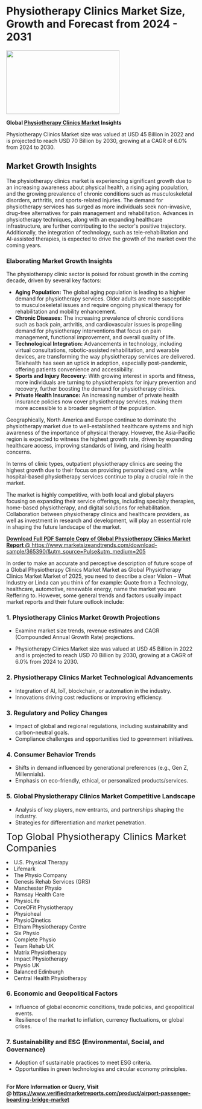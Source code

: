 <H1>Physiotherapy Clinics Market Size, Growth and Forecast from 2024 - 2031</H1><img class="aligncenter size-medium wp-image-584254" src="https://thirdeyenews.in/wp-content/uploads/2024/09/Global-Market-Research-300x168.jpeg" alt="" width="300" height="168" /><p><strong>Global&nbsp;<a href="https://www.marketsizeandtrends.com/download-sample/365390/&amp;utm_source=Pulse&amp;utm_medium=205">Physiotherapy Clinics Market</a> Insights</strong></p><p>Physiotherapy Clinics Market size was valued at USD 45 Billion in 2022 and is projected to reach USD 70 Billion by 2030, growing at a CAGR of 6.0% from 2024 to 2030.</p><p><h2>Market Growth Insights</h2> <p>The physiotherapy clinics market is experiencing significant growth due to an increasing awareness about physical health, a rising aging population, and the growing prevalence of chronic conditions such as musculoskeletal disorders, arthritis, and sports-related injuries. The demand for physiotherapy services has surged as more individuals seek non-invasive, drug-free alternatives for pain management and rehabilitation. Advances in physiotherapy techniques, along with an expanding healthcare infrastructure, are further contributing to the sector's positive trajectory. Additionally, the integration of technology, such as tele-rehabilitation and AI-assisted therapies, is expected to drive the growth of the market over the coming years.</p> <p><a href="#"></a></p> <h3>Elaborating Market Growth Insights</h3> <p>The physiotherapy clinic sector is poised for robust growth in the coming decade, driven by several key factors:</p> <ul> <li><strong>Aging Population:</strong> The global aging population is leading to a higher demand for physiotherapy services. Older adults are more susceptible to musculoskeletal issues and require ongoing physical therapy for rehabilitation and mobility enhancement.</li> <li><strong>Chronic Diseases:</strong> The increasing prevalence of chronic conditions such as back pain, arthritis, and cardiovascular issues is propelling demand for physiotherapy interventions that focus on pain management, functional improvement, and overall quality of life.</li> <li><strong>Technological Integration:</strong> Advancements in technology, including virtual consultations, robotic-assisted rehabilitation, and wearable devices, are transforming the way physiotherapy services are delivered. Telehealth has seen an uptick in adoption, especially post-pandemic, offering patients convenience and accessibility.</li> <li><strong>Sports and Injury Recovery:</strong> With growing interest in sports and fitness, more individuals are turning to physiotherapists for injury prevention and recovery, further boosting the demand for physiotherapy clinics.</li> <li><strong>Private Health Insurance:</strong> An increasing number of private health insurance policies now cover physiotherapy services, making them more accessible to a broader segment of the population.</li> </ul> <p>Geographically, North America and Europe continue to dominate the physiotherapy market due to well-established healthcare systems and high awareness of the importance of physical therapy. However, the Asia-Pacific region is expected to witness the highest growth rate, driven by expanding healthcare access, improving standards of living, and rising health concerns.</p> <p>In terms of clinic types, outpatient physiotherapy clinics are seeing the highest growth due to their focus on providing personalized care, while hospital-based physiotherapy services continue to play a crucial role in the market.</p> <p>The market is highly competitive, with both local and global players focusing on expanding their service offerings, including specialty therapies, home-based physiotherapy, and digital solutions for rehabilitation. Collaboration between physiotherapy clinics and healthcare providers, as well as investment in research and development, will play an essential role in shaping the future landscape of the market.</p> <p><a href="#"></p><p><span class=""><strong>Download Full PDF Sample Copy of Global Physiotherapy Clinics Market Report</strong> @ <a href="https://www.marketsizeandtrends.com/download-sample/365390/&amp;utm_source=Pulse&amp;utm_medium=205" target="_blank">https://www.marketsizeandtrends.com/download-sample/365390/&amp;utm_source=Pulse&amp;utm_medium=205</a></span></p><p>In order to make an accurate and perceptive description of future scope of a Global&nbsp;Physiotherapy Clinics Market Market as Global&nbsp;Physiotherapy Clinics Market Market of 2025, you need to describe a clear Vision &ndash; What Industry or Linda can you think of for example: Quote from a Technology, healthcare, automotive, renewable energy, name the market you are Reffering to. However, some general trends and factors usually impact market reports and their future outlook include:</p><h3>1.&nbsp;<strong>Physiotherapy Clinics Market Growth Projections</strong></h3><ul><li>Examine market size trends, revenue estimates and CAGR (Compounded Annual Growth Rate) projections.</li><li><p>Physiotherapy Clinics Market size was valued at USD 45 Billion in 2022 and is projected to reach USD 70 Billion by 2030, growing at a CAGR of 6.0% from 2024 to 2030.</p></li></ul><h3>2.&nbsp;<strong>Physiotherapy Clinics Market Technological Advancements</strong></h3><ul><li>Integration of AI, IoT, blockchain, or automation in the industry.</li><li>Innovations driving cost reductions or improving efficiency.</li></ul><h3>3.&nbsp;<strong>Regulatory and Policy Changes</strong></h3><ul><li>Impact of global and regional regulations, including sustainability and carbon-neutral goals.</li><li>Compliance challenges and opportunities tied to government initiatives.</li></ul><h3>4.&nbsp;<strong>Consumer Behavior Trends</strong></h3><ul><li>Shifts in demand influenced by generational preferences (e.g., Gen Z, Millennials).</li><li>Emphasis on eco-friendly, ethical, or personalized products/services.</li></ul><h3>5.&nbsp;<strong>Global Physiotherapy Clinics Market Competitive Landscape</strong></h3><ul><li>Analysis of key players, new entrants, and partnerships shaping the industry.</li><li>Strategies for differentiation and market penetration.</li></ul><p data-pm-slice="1 1 []"><span style="color: inherit; font-family: inherit; font-size: 25px;">Top Global Physiotherapy Clinics Market Companies</span></p><div class="" data-test-id=""><p><li>U.S. Physical Therapy</li><li> Lifemark</li><li> The Physio Company</li><li> Genesis Rehab Services (GRS)</li><li> Manchester Physio</li><li> Ramsay Health Care</li><li> PhysioLife</li><li> CoreOFit Physiotherapy</li><li> Physioheal</li><li> PhysioQinetics</li><li> Eltham Physiotherapy Centre</li><li> Six Physio</li><li> Complete Physio</li><li> Team Rehab UK</li><li> Matrix Physiotherapy</li><li> Impact Physiotherapy</li><li> Physio UK</li><li> Balanced Edinburgh</li><li> Central Health Physiotherapy</li></p></div><h3>6.&nbsp;<strong>Economic and Geopolitical Factors</strong></h3><ul><li>Influence of global economic conditions, trade policies, and geopolitical events.</li><li>Resilience of the market to inflation, currency fluctuations, or global crises.</li></ul><h3>7.&nbsp;<strong>Sustainability and ESG (Environmental, Social, and Governance)</strong></h3><ul><li>Adoption of sustainable practices to meet ESG criteria.</li><li>Opportunities in green technologies and circular economy principles.</li></ul><h2><strong style="font-size: 14px;">For More Information or Query, Visit @&nbsp;</strong><a style="background-color: #ffffff; font-size: 14px;" href="https://www.marketsizeandtrends.com/report/physiotherapy-clinics-market/" target="_blank">https://www.verifiedmarketreports.com/product/airport-passenger-boarding-bridge-market</a></h2>
